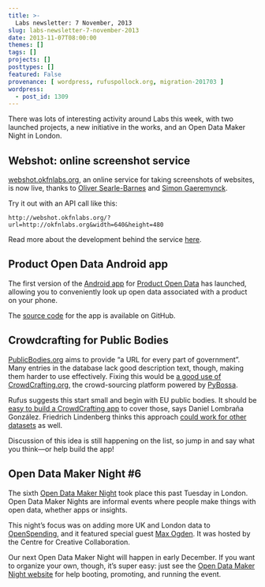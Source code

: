 ```yaml
---
title: >-
  Labs newsletter: 7 November, 2013
slug: labs-newsletter-7-november-2013
date: 2013-11-07T08:00:00
themes: []
tags: []
projects: []
posttypes: []
featured: False
provenance: [ wordpress, rufuspollock.org, migration-201703 ]
wordpress:
  - post_id: 1309
---
```


<p>There was lots of interesting activity around Labs this week, with two launched projects, a new initiative in the works, and an Open Data Maker Night in London.</p>

<h2 id="webshot-online-screenshot-service">Webshot: online screenshot service</h2>

<p><a href="http://webshot.okfnlabs.org/">webshot.okfnlabs.org</a>, an online service for taking screenshots of websites, is now live, thanks to <a href="https://github.com/opsb">Oliver Searle-Barnes</a> and <a href="https://github.com/simong">Simon Gaeremynck</a>.</p>

<p>Try it out with an API call like this:</p>

<pre><code>http://webshot.okfnlabs.org/?url=http://okfnlabs.org&amp;width=640&amp;height=480
</code></pre>

<p>Read more about the development behind the service <a href="https://github.com/okfn/ideas/issues/63">here</a>.</p>

<h2 id="product-open-data-android-app">Product Open Data Android app</h2>

<p>The first version of the <a href="https://play.google.com/store/apps/details?id=org.okfn.pod">Android app</a> for <a href="http://www.product-open-data.com/">Product Open Data</a> has launched, allowing you to conveniently look up open data associated with a product on your phone.</p>

<p>The <a href="https://github.com/okfn/product-browser-android">source code</a> for the app is available on GitHub.</p>

<h2 id="crowdcrafting-for-public-bodies">Crowdcrafting for Public Bodies</h2>

<p><a href="http://publicbodies.org/">PublicBodies.org</a> aims to provide “a URL for every part of government”. Many entries in the database lack good description text, though, making them harder to use effectively. Fixing this would be <a href="http://lists.okfn.org/pipermail/okfn-labs/2013-October/001117.html">a good use of CrowdCrafting.org</a>, the crowd-sourcing platform powered by <a href="http://dev.pybossa.com/">PyBossa</a>.</p>

<p>Rufus suggests this start small and begin with EU public bodies. It should be <a href="http://lists.okfn.org/pipermail/okfn-labs/2013-October/001120.html">easy to build a CrowdCrafting app</a> to cover those, says Daniel Lombraña González. Friedrich Lindenberg thinks this approach <a href="http://lists.okfn.org/pipermail/okfn-labs/2013-November/001125.html">could work for other datasets</a> as well.</p>

<p>Discussion of this idea is still happening on the list, so jump in and say what you think—or help build the app!</p>

<h2 id="open-data-maker-night-6">Open Data Maker Night #6</h2>

<p>The sixth <a href="http://okfnlabs.org/events/open-data-maker/">Open Data Maker Night</a> took place this past Tuesday in London. Open Data Maker Nights are informal events where people make things with open data, whether apps or insights.</p>

<p>This night’s focus was on adding more UK and London data to <a href="http://openspending.org/">OpenSpending</a>, and it featured special guest <a href="http://maxogden.com/">Max Ogden</a>. It was hosted by the Centre for Creative Collaboration.</p>

<p>Our next Open Data Maker Night will happen in early December. If you want to organize your own, though, it’s super easy: just see the <a href="http://okfnlabs.org/events/open-data-maker/">Open Data Maker Night website</a> for help booting, promoting, and running the event.</p>



